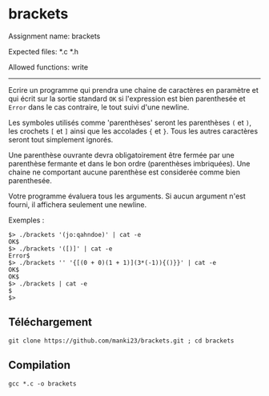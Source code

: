 # brackets

Assignment name: brackets

Expected files: *.c *.h

Allowed functions: write
***

Ecrire un programme qui prendra une chaine de caractères en paramètre et qui 
écrit sur la sortie standard ```OK``` si l'expression est bien parenthesée et 
```Error``` dans le cas contraire, le tout suivi d'une newline.

Les symboles utilisés comme 'parenthèses' seront les parenthèses ```(``` et ```)```, les
crochets ```[``` et ```]``` ainsi que les accolades ```{``` et ```}```. Tous les autres
caractères seront tout simplement ignorés.

Une parenthèse ouvrante devra obligatoirement être fermée par une parenthèse
fermante et dans le bon ordre (parenthèses imbriquées). Une chaine ne comportant
aucune parenthèse est considerée comme bien parenthesée.

Votre programme évaluera tous les arguments. Si aucun argument n'est fourni,
il affichera seulement une newline.

Exemples :
```
$> ./brackets '(jo:qahndoe)' | cat -e
OK$
$> ./brackets '([)]' | cat -e
Error$
$> ./brackets '' '{[(0 + 0)(1 + 1)](3*(-1)){()}}' | cat -e
OK$
OK$
$> ./brackets | cat -e
$
$>
```

## Téléchargement
```
git clone https://github.com/manki23/brackets.git ; cd brackets
```
## Compilation
```
gcc *.c -o brackets
```
